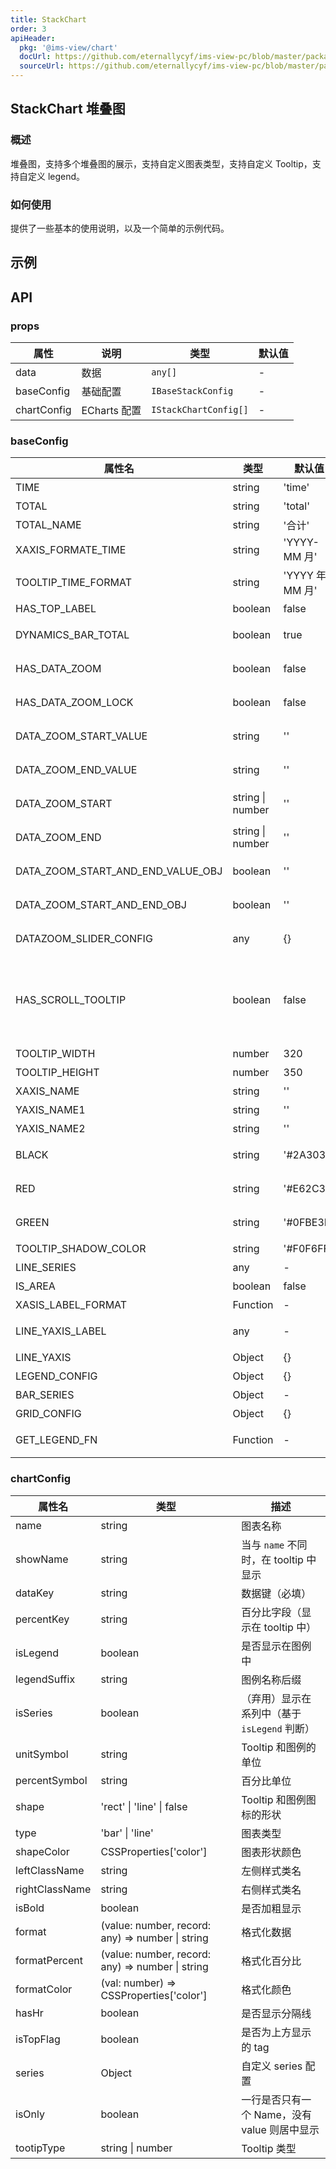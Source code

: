 ```yaml
---
title: StackChart
order: 3
apiHeader:
  pkg: '@ims-view/chart'
  docUrl: https://github.com/eternallycyf/ims-view-pc/blob/master/packages/chart/src/StackChart/index.md
  sourceUrl: https://github.com/eternallycyf/ims-view-pc/blob/master/packages/chart/src/StackChart/index.tsx
---
```


## StackChart 堆叠图

### 概述

堆叠图，支持多个堆叠图的展示，支持自定义图表类型，支持自定义 Tooltip，支持自定义 legend。

### 如何使用

提供了一些基本的使用说明，以及一个简单的示例代码。

## 示例

<code src="./demo/index.tsx"></code>

## API

### props

| 属性        | 说明         | 类型                  | 默认值 |
| ----------- | ------------ | --------------------- | ------ |
| data        | 数据         | `any[]`               | -      |
| baseConfig  | 基础配置     | `IBaseStackConfig`    | -      |
| chartConfig | ECharts 配置 | `IStackChartConfig[]` | -      |

### baseConfig

| 属性名                            | 类型             | 默认值          | 描述                                                                  |
| --------------------------------- | ---------------- | --------------- | --------------------------------------------------------------------- |
| TIME                              | string           | 'time'          | 时间字段                                                              |
| TOTAL                             | string           | 'total'         | 合计字段                                                              |
| TOTAL_NAME                        | string           | '合计'          | 合计名称                                                              |
| XAXIS_FORMATE_TIME                | string           | 'YYYY-MM 月'    | X 轴时间格式化                                                        |
| TOOLTIP_TIME_FORMAT               | string           | 'YYYY 年 MM 月' | Tooltip 时间格式化                                                    |
| HAS_TOP_LABEL                     | boolean          | false           | 是否展示顶部总和                                                      |
| DYNAMICS_BAR_TOTAL                | boolean          | true            | 是否展示动态柱状图总和                                                |
| HAS_DATA_ZOOM                     | boolean          | false           | 是否展示区域缩放滑块                                                  |
| HAS_DATA_ZOOM_LOCK                | boolean          | false           | 区域缩放滑块是否可自定义拉伸大小                                      |
| DATA_ZOOM_START_VALUE             | string           | ''              | 区域缩放-滑块初始化开始点                                             |
| DATA_ZOOM_END_VALUE               | string           | ''              | 区域缩放-滑块初始化结束点                                             |
| DATA_ZOOM_START                   | string \| number | ''              | 区域缩放-滑块初始化开始点                                             |
| DATA_ZOOM_END                     | string \| number | ''              | 区域缩放-滑块初始化结束点                                             |
| DATA_ZOOM_START_AND_END_VALUE_OBJ | boolean          | ''              | 区域缩放-滑块初始化开始点                                             |
| DATA_ZOOM_START_AND_END_OBJ       | boolean          | ''              | 区域缩放-滑块初始化开始点                                             |
| DATAZOOM_SLIDER_CONFIG            | any              | {}              | 区域缩放-滑块初始化开始点                                             |
| HAS_SCROLL_TOOLTIP                | boolean          | false           | 开启后 tooltip 会开启滚动样式，TOOLTIP_WIDTH 和 TOOLTIP_HEIGHT 会生效 |
| TOOLTIP_WIDTH                     | number           | 320             | Tooltip 宽度                                                          |
| TOOLTIP_HEIGHT                    | number           | 350             | Tooltip 高度                                                          |
| XAXIS_NAME                        | string           | ''              | X 轴名称                                                              |
| YAXIS_NAME1                       | string           | ''              | Y 轴名称                                                              |
| YAXIS_NAME2                       | string           | ''              | Y 轴名称                                                              |
| BLACK                             | string           | '#2A303B'       | Tooltip 数值格式化颜色                                                |
| RED                               | string           | '#E62C3B'       | Tooltip 数值格式化颜色                                                |
| GREEN                             | string           | '#0FBE3F'       | Tooltip 数值格式化颜色                                                |
| TOOLTIP_SHADOW_COLOR              | string           | '#F0F6FF'       | Tooltip 阴影颜色                                                      |
| LINE_SERIES                       | any              | -               | 折线图系列配置                                                        |
| IS_AREA                           | boolean          | false           | 是否是面积图                                                          |
| XASIS_LABEL_FORMAT                | Function         | -               | X 轴 label 格式化                                                     |
| LINE_YAXIS_LABEL                  | any              | -               | 折线图 Y 轴 label 格式化                                              |
| LINE_YAXIS                        | Object           | {}              | 折线图 Y 轴配置                                                       |
| LEGEND_CONFIG                     | Object           | {}              | 图例配置                                                              |
| BAR_SERIES                        | Object           | -               | 柱状图配置                                                            |
| GRID_CONFIG                       | Object           | {}              | 图表配置                                                              |
| GET_LEGEND_FN                     | Function         | -               | 获取图例配置的函数                                                    |

### chartConfig

| 属性名         | 类型                                             | 描述                                         |
| -------------- | ------------------------------------------------ | -------------------------------------------- |
| name           | string                                           | 图表名称                                     |
| showName       | string                                           | 当与 `name` 不同时，在 tooltip 中显示        |
| dataKey        | string                                           | 数据键（必填）                               |
| percentKey     | string                                           | 百分比字段（显示在 tooltip 中）              |
| isLegend       | boolean                                          | 是否显示在图例中                             |
| legendSuffix   | string                                           | 图例名称后缀                                 |
| isSeries       | boolean                                          | （弃用）显示在系列中（基于 `isLegend` 判断） |
| unitSymbol     | string                                           | Tooltip 和图例的单位                         |
| percentSymbol  | string                                           | 百分比单位                                   |
| shape          | 'rect' \| 'line' \| false                        | Tooltip 和图例图标的形状                     |
| type           | 'bar' \| 'line'                                  | 图表类型                                     |
| shapeColor     | CSSProperties['color']                           | 图表形状颜色                                 |
| leftClassName  | string                                           | 左侧样式类名                                 |
| rightClassName | string                                           | 右侧样式类名                                 |
| isBold         | boolean                                          | 是否加粗显示                                 |
| format         | (value: number, record: any) => number \| string | 格式化数据                                   |
| formatPercent  | (value: number, record: any) => number \| string | 格式化百分比                                 |
| formatColor    | (val: number) => CSSProperties['color']          | 格式化颜色                                   |
| hasHr          | boolean                                          | 是否显示分隔线                               |
| isTopFlag      | boolean                                          | 是否为上方显示的 tag                         |
| series         | Object                                           | 自定义 series 配置                           |
| isOnly         | boolean                                          | 一行是否只有一个 Name，没有 value 则居中显示 |
| tootipType     | string \| number                                 | Tooltip 类型                                 |
